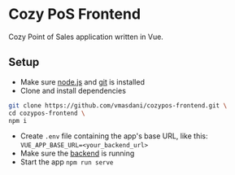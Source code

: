 # Cozy PoS Frontend

Cozy Point of Sales application written in Vue.

## Setup
- Make sure [node.js](https://nodejs.org/en/) and [git](https://git-scm.com/downloads) is installed
- Clone and install dependencies 
```sh
git clone https://github.com/vmasdani/cozypos-frontend.git \
cd cozypos-frontend \
npm i
```
- Create `.env` file containing the app's base URL, like this: `VUE_APP_BASE_URL=<your_backend_url>`
- Make sure the [backend](https://github.com/vmasdani/cozypos-go) is running
- Start the app `npm run serve`